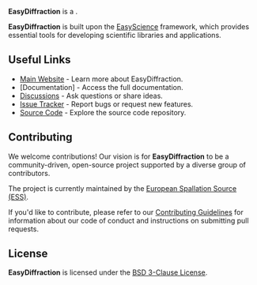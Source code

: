 **EasyDiffraction** is a .

**EasyDiffraction** is built upon the [EasyScience] framework, which provides
essential tools for developing scientific libraries and applications.

## Useful Links

- [Main Website] - Learn more about EasyDiffraction.
- [Documentation] - Access the full documentation.
- [Discussions] - Ask questions or share ideas.
- [Issue Tracker] - Report bugs or request new features.
- [Source Code] - Explore the source code repository.

## Contributing

We welcome contributions! Our vision is for **EasyDiffraction** to be a
community-driven, open-source project supported by a diverse group of
contributors.

The project is currently maintained by the [European Spallation Source (ESS)].

If you'd like to contribute, please refer to our [Contributing Guidelines] for
information about our code of conduct and instructions on submitting pull
requests.

## License

**EasyDiffraction** is licensed under the [BSD 3-Clause License].

<!-- prettier-ignore-start -->
[BSD 3-Clause License]: https://github.com/easyscience//blob/master/LICENSE
[Contributing Guidelines]: https://github.com/easyscience//blob/master/CONTRIBUTING.md
[EasyScience]: https://easyscience.software
[European Spallation Source (ESS)]: https://ess.eu
[Main Website]: 
[Documentation]: 
[Discussions]: https://github.com/easyscience//discussions
[Issue Tracker]: https://github.com/easyscience//issues
[Source Code]: https://github.com/easyscience/
<!-- prettier-ignore-end -->
